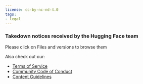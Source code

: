 ```yaml
---
license: cc-by-nc-nd-4.0
tags:
- legal
---
```

### Takedown notices received by the Hugging Face team

Please click on Files and versions to browse them

Also check out our:
- [Terms of Service](https://huggingface.co/terms-of-service)
- [Community Code of Conduct](https://huggingface.co/code-of-conduct)
- [Content Guidelines](https://huggingface.co/content-guidelines)
